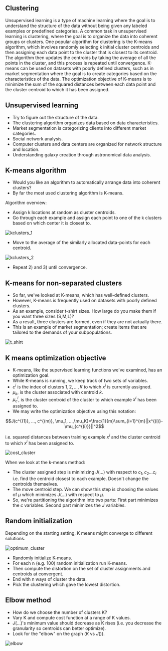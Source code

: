 ## Clustering
Unsupervised learning is a type of machine learning where the goal is to understand the structure of the data without being given any labeled examples or predefined categories. A common task in unsupervised learning is clustering, where the goal is to organize the data into coherent groups or clusters. One popular algorithm for clustering is the K-means algorithm, which involves randomly selecting k initial cluster centroids and then assigning each data point to the cluster that is closest to its centroid. The algorithm then updates the centroids by taking the average of all the points in the cluster, and this process is repeated until convergence. K-means can be used on datasets with poorly defined clusters, such as in market segmentation where the goal is to create categories based on the characteristics of the data. The optimization objective of K-means is to minimize the sum of the squared distances between each data point and the cluster centroid to which it has been assigned. 

## Unsupervised learning

* Try to figure out the structure of the data.
* The clustering algorithm organizes data based on data characteristics.
* Market segmentation is categorizing clients into different market categories.
* Social network analysis.
* Computer clusters and data centers are organized for network structure and location.
* Understanding galaxy creation through astronomical data analysis.

## K-means algorithm

* Would you like an algorithm to automatically arrange data into coherent clusters?
* By far the most used clustering algorithm is K-means.

Algorithm overview:

  * Assign k locations at random as cluster centroids.
  * Go through each example and assign each point to one of the k clusters based on which center it is closest to.

![kclusters_1](https://github.com/djeada/Stanford-Machine-Learning/blob/main/slides/resources/kclusters_1.png)

  * Move to the average of the similarly allocated data-points for each centroid.

![kclusters_2](https://github.com/djeada/Stanford-Machine-Learning/blob/main/slides/resources/kclusters_2.png)

  * Repeat 2) and 3) until convergence.


## K-means for non-separated clusters



* So far, we've looked at K-means, which has well-defined clusters.
* However, K-means is frequently used on datasets with poorly defined clusters.
* As an example, consider t-shirt sizes. How large do you make them if you want three sizes (S,M,L)?
* As a result, three clusters are formed, even if they are not actually there.
* This is an example of market segmentation; create items that are tailored to the demands of your subpopulations.


![t_shirt](https://github.com/djeada/Stanford-Machine-Learning/blob/main/slides/resources/t_shirt.png)

## K means optimization objective


* K-means, like the supervised learning functions we've examined, has an optimization goal.
* While K-means is running, we keep track of two sets of variables.
* $c^i$ is the index of clusters ${1,2, ..., K}$ to which $x^i$ is currently assigned.
* $\mu_k$, is the cluster associated with centroid $k$.
*  $\mu_c^i$, is the cluster centroid of the cluster to which example $x^i$ has been assigned to.
* We may write the optimization objective using this notation:


$$J(c^{(1)}, ..., c^{(m)}, \mu_1, ...,\mu_K)=\frac{1}{m}\sum_{i=1}^{m}||x^{(i)}-\mu_{c^{(i)}}||^2$$


i.e. squared distances between training example $x^i$ and the cluster centroid to which $x^i$ has been assigned to.

![cost_cluster](https://github.com/djeada/Stanford-Machine-Learning/blob/main/slides/resources/cost_cluster.png)

When we look at the k-means method:


* The cluster assigned step is minimizing $J(...)$ with respect to $c_1, c_2 ... c_i$ i.e. find the centroid closest to each example. Doesn't change the centroids themselves.
* The move centroid step. We can show this step is choosing the values of $\mu$ which minimizes $J(...)$ with respect to $\mu$.
* So, we're partitioning the algorithm into two parts: First part minimizes the $c$ variables. Second part minimizes the $J$ variables.


## Random initialization
Depending on the starting setting, K means might converge to different solutions.

![optimum_cluster](https://github.com/djeada/Stanford-Machine-Learning/blob/main/slides/resources/optimum_cluster.png)

* Randomly initialize K-means.
* For each n (e.g. 100) random initialization run K-means.
* Then compute the distortion on the set of cluster assignments and centroids at convergent.
* End with n ways of cluster the data.
* Pick the clustering which gave the lowest distortion.


## Elbow method


* How do we choose the number of clusters K?
* Vary K and compute cost function at a range of K values.
* $J(...)$'s minimum value should decrease as K rises (i.e. you decrease the granularity so centroids can better optimize).
* Look for the "elbow" on the graph ($K$ vs $J()$).

![elbow](https://github.com/djeada/Stanford-Machine-Learning/blob/main/slides/resources/elbow.png)
